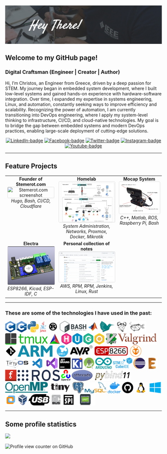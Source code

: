 ![./Github_Readme.png](./Github_Readme.png)

## Welcome to my GitHub page! 

### Digital Craftsman (Engineer | Creator | Author)

Hi, I’m Christos, an Engineer from Greece, driven by a deep passion for STEM. My journey began in embedded system development, where I built low-level systems and gained hands-on experience with hardware-software integration. Over time, I expanded my expertise in systems engineering, Linux, and automation, constantly seeking ways to improve efficiency and scalability. Recognizing the power of automation, I am currently transitioning into DevOps engineering, where I apply my system-level thinking to infrastructure, CI/CD, and cloud-native technologies. My goal is to bridge the gap between embedded systems and modern DevOps practices, enabling large-scale deployment of cutting-edge solutions.

<p align="center">
  <a href="https://www.linkedin.com/in/cspyridakis/"><img src="https://img.shields.io/badge/linkedin-%230077B5.svg?&style=for-the-badge&logo=linkedin&logoColor=white" alt="LinkedIn-badge"></a> 
  <a href="https://www.facebook.com/cspyridakis"><img src="https://img.shields.io/badge/facebook-%231877F2.svg?&style=for-the-badge&logo=facebook&logoColor=white" alt="Facebook-badge"></a> 
  <a href="https://twitter.com/ChSpyridakis"><img src="https://img.shields.io/badge/twitter-%231DA1F2.svg?&style=for-the-badge&logo=twitter&logoColor=white" alt="Twitter-badge"></a> 
  <a href="https://www.instagram.com/cspyridakis/"><img src="https://img.shields.io/badge/instagram-%23E4405F.svg?&style=for-the-badge&logo=instagram&logoColor=white" alt="Instagram-badge"></a> 
  <a href="https://www.youtube.com/channel/UCNyVQmKRRISnqVJFG8p0VEw"><img src="https://img.shields.io/badge/youtube-%23FF0000.svg?&style=for-the-badge&logo=youtube&logoColor=white" alt="Youtube-badge"></a> 
</p>

<hr>

## Feature Projects

<table>
  <tr>
    <!-- Stemerot -->
    <td align="center" valign="top">
      <strong>Founder of Stemerot.com</strong><br>
      <a href="https://stemerot.com" style="text-decoration: none; color: inherit;">
        <img src="doc/stemerot-screenshot.png" alt="Stemerot.com screenshot" width="300" style="border: 1px solid #ddd; border-radius: 3px;">
      </a><br>
      <em>Hugo, Bash, CI/CD, Cloudflare</em>
    </td>
    <!-- Homelab -->
    <td align="center" valign="top">
      <strong>Homelab</strong><br>
      <a href="https://github.com/CSpyridakis/homelab" style="text-decoration: none; color: inherit;">
        <img src="doc/homelab.png" alt="Homelab" width="300" style="border: 1px solid #ddd; border-radius: 3px;">
      </a><br>
      <em>System Administration, Networks, Proxmox, Docker, Mikrotik</em>
    </td>
    <!-- Mocap System -->
    <td align="center" valign="top">
      <strong>Mocap System</strong><br>
      <a href="https://github.com/CSpyridakis/ros_drone_swarm_mocap" style="text-decoration: none; color: inherit;">
        <img src="doc/thesis-system.jpg" alt="Mocap System" width="300" style="border: 1px solid #ddd; border-radius: 3px;">
      </a><br>
      <em>C++, Matlab, ROS, Raspberry Pi, Bash</em>
    </td>
  </tr>
  <tr>
    <!-- Electra -->
    <td align="center" valign="top">
      <strong>Electra</strong><br>
      <a href="https://github.com/Grehasopt/Electra-pcb" style="text-decoration: none; color: inherit;">
        <img src="doc/electra.png" alt="Electra" width="300" style="border: 1px solid #ddd; border-radius: 3px;">
      </a><br>
      <em>ESP8266, Kicad, ESP-IDF, C</em>
    </td>
    <!-- Personal collection of notes -->
    <td align="center" valign="top">
      <strong>Personal collection of notes</strong><br>
      <a href="https://github.com/CSpyridakis/notes" style="text-decoration: none; color: inherit;">
        <img src="doc/notes-repo.png" alt="Personal collection of notes" width="300" style="border: 1px solid #ddd; border-radius: 3px;">
      </a><br>
      <em>AWS, RPM, RPM, Jenkins, Linux, Rust</em>
    </td>
  </tr>
</table>

<hr>

<h3 align="">These are some of the technologies I have used in the past:</h3>
<a href="https://en.wikipedia.org/wiki/C_(programming_language)"><img style="height: 36px" src="doc/c_logo.png" alt="C Logo" class="logo"></a> 
<a href="http://www.cplusplus.org/"><img style="height: 36px" src="doc/cpp_logo.png" alt="Cpp Logo" class="logo"></a>
<a href="https://www.python.org/"><img style="height: 36px" src="doc/python_logo.png" alt="Python Logo" class="logo"></a> 
<a href="https://www.java.com/en/"><img style="height: 36px" src="doc/java_logo.png" alt="Java Logo" class="logo"></a>
<a href="https://www.rust-lang.org/"><img style="height: 36px" src="doc/rust_logo.svg" alt="Rust Logo" class="logo"></a>
<a href="https://en.wikipedia.org/wiki/Bash_(Unix_shell)"><img style="height: 36px" src="doc/bash-logo.png" alt="Bash Logo" class="logo"></a> 
<a href="https://www.mathworks.com/products/matlab.html"><img style="height: 36px" src="doc/matlab-logo.png" alt="Matlab Logo" class="logo"></a> 
<a href="https://www.latex-project.org/"><img style="height: 36px" src="doc/latex-logo.png" alt="Latex Logo" class="logo"></a> 
<a href="https://www.gnu.org/software/make/manual/make.html"><img style="height: 36px" src="doc/make_logo.png" alt="Makefile Logo" class="logo"></a> 
<a href="https://www.sourceware.org/gdb/"><img style="height: 36px" src="doc/gdb-logo.png" alt="GDB Logo" class="logo"></a> 
<a href="https://github.com/tmux/tmux/wiki"><img style="height: 36px" src="doc/tmux_logo.png" alt="TMUX Logo" class="logo"></a> 
<a href="https://cmake.org/"><img style="height: 36px" src="doc/cmake-logo.png" alt="CMake Logo" class="logo"></a> 
<a href="https://gohugo.io/"><img style="height: 36px" src="doc/hugo-logo-wide.svg" alt="Hugo Logo" class="logo"></a> 
<a href="https://www.vim.org/"><img style="height: 36px" src="doc/vim_logo.png" alt="Vim Logo" class="logo"></a> 
<a href="https://valgrind.org/"><img style="height: 36px" src="doc/valgrind_logo.png" alt="Valgrind" class="logo"></a> 
<a href="https://git-scm.com/"><img style="height: 36px" src="doc/git-logo.png" alt="Git Logo" class="logo"></a> 
<a href="https://www.arm.com/"><img style="height: 36px" src="doc/arm_logo.png" alt="ARM Logo" class="logo"></a> 
<a href="https://www.st.com/en/microcontrollers-microprocessors/stm32-32-bit-arm-cortex-mcus.html"><img style="height: 36px" src="doc/stm32_logo.png" alt="STM32" class="logo"></a> 
<a href="https://en.wikipedia.org/wiki/AVR_microcontrollers"><img style="height: 36px" src="doc/avr_logo.png" alt="AVR Logo" class="logo"></a> 
<a href="https://www.esp8266.com/"><img style="height: 36px" src="doc/esp8266_logo.png" alt="ESP8266 Logo" class="logo"></a> 
<a href="https://platformio.org/"><img style="height: 36px" src="doc/platformio_logo.png" alt="Platformio Logo" class="logo"></a> 
<a href="http://www.tinyos.net/"><img style="height: 36px" src="doc/tinyos-logo.png" alt="TinyOS Logo" class="logo"></a> 
<a href="https://code.visualstudio.com/"><img style="height: 36px" src="doc/vs-code_logo.png" alt="VSCode Logo" class="logo"></a>
<a href="https://visualstudio.microsoft.com/"><img style="height: 36px" src="doc/visual_studio_logo.png" alt="Visual Studio" class="logo"></a> 
<a href="https://www.jetbrains.com/"><img style="height: 36px" src="doc/jetbrains-logo.png" alt="Jetbrains Logo" class="logo"></a> 
<a href="https://www.kicad.org/"><img style="height: 36px" src="doc/kicad-logo.png" alt="Kicad Logo" class="logo"></a> 
<a href="https://developer.android.com/studio"><img style="height: 36px" src="doc/android_studio_logo.png" alt="Android Studio Logo" class="logo"></a> 
<a href="https://www.arduino.cc/"><img style="height: 36px" src="doc/arduino_logo.png" alt="Arduino Logo" class="logo"></a> 
<a href="https://www.st.com/en/development-tools/stm32cubeide.html"><img style="height: 36px" src="doc/stm32cubeide_logo.png" alt="STM32CubeIDE" class="logo"></a> 
<a href="https://www.eclipse.org/"><img style="height: 36px" src="doc/eclipse_logo.png" alt="Eclipse Logo" class="logo"></a> 
<a href="https://www.autodesk.com/products/eagle/overview"><img src="doc/eagle-cad-logo.png" style="height: 36px" alt="Eagle Logo" class="logo"></a>
<a href="https://fritzing.org/"><img src="doc/fritzing_logo.png" style="height: 36px" alt="Fritzing Logo" class="logo"></a> 
<a href="https://www.ros.org/"><img style="height: 36px" src="doc/ros_logo.png" alt="ROS Logo" class="logo"></a> 
<a href="https://opencv.org/"><img style="height: 36px" src="doc/opencv_logo.png" alt="OpenCV Logo" class="logo"></a> 
<a href="https://en.wikipedia.org/wiki/Pthreads"><img style="height: 36px" src="doc/pthreads_logo.png" alt="PThreads Logo" class="logo"></a> 
<a href="https://pybind11.readthedocs.io/en/stable/basics.html"><img style="height: 36px" src="doc/pybind11_logo.png" alt="Pybind11" class="logo"></a> 
<a href="https://www.openmp.org/"><img style="height: 36px" src="doc/openmp_logo.png" alt="OpenMP Logo" class="logo"></a>
<a href="https://www.tinyusb.org/"><img src="doc/tinyusb_logo.png" style="height: 36px" alt="tinyusb" class="logo"></a> 
<a href="https://www.postgresql.org/"><img style="height: 36px" src="doc/postgres-sql_logo.png" alt="Postgres SQL Logo" class="logo"></a> 
<a href="https://www.mysql.com/"><img style="height: 36px" src="doc/my-sql_logo.png" alt="MySQL Logo" class="logo"></a> 
<a href="https://www.docker.com/"><img style="height: 36px" src="doc/docker_logo.png" alt="Docker Logo" class="logo"></a> 
<a href="https://github.com/"><img style="height: 36px" src="doc/github-logo.svg" alt="Github Logo" class="logo"></a> 
<a href=""><img style="height: 36px" src="doc/linux_logo.png" alt="Linux Logo" class="logo"></a> 
<a href="https://www.microsoft.com/el-gr/windows"><img style="height: 36px" src="doc/windows-logo.png" alt="Windows Logo" class="logo"></a> 
<a href="https://www.vmware.com/"><img style="height: 36px" src="doc/vm-ware-logo.png" alt="VMWare Logo" class="logo"></a> 
<a href="https://www.virtualbox.org/"><img style="height: 36px" src="doc/virtualbox-logo.png" alt="Virtualbox Logo" class="logo"></a> 
<a href="https://en.wikipedia.org/wiki/USB"><img src="doc/usb_logo.png" style="height: 36px" alt="USB Protocol" class="logo"></a> 
<a href="https://en.wikipedia.org/wiki/I%C2%B2C"><img src="doc/i2c_logo.png" style="height: 36px" alt="I2C Protocol" class="logo"></a> 
<a href="https://en.wikipedia.org/wiki/Serial_Peripheral_Interface"><img src="doc/spi_logo.png" style="height: 36px" alt="SPI Protocol" class="logo"></a> 
<a href="https://el.wikipedia.org/wiki/UART"><img src="doc/uart_logo.png" style="height: 36px" alt="UART Protocol" class="logo"></a> 

---

## Some profile statistics

![](https://github-readme-streak-stats.herokuapp.com/?user=cspyridakis&theme=dark&hide_border=false)

![Profile view counter on GitHub](https://komarev.com/ghpvc/?username=cspyridakis&style=flat-square)

<br/>

